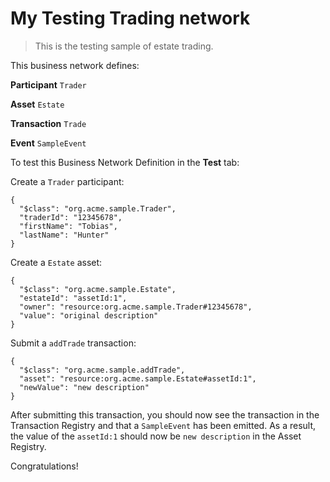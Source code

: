 # My Testing Trading network

> This is the testing sample of estate trading.

This business network defines:

**Participant**
`Trader`	

**Asset**
`Estate`

**Transaction**
`Trade`

**Event**
`SampleEvent`

To test this Business Network Definition in the **Test** tab:

Create a `Trader` participant:

```
{
  "$class": "org.acme.sample.Trader",
  "traderId": "12345678",
  "firstName": "Tobias",
  "lastName": "Hunter"
}
```

Create a `Estate` asset:

```
{
  "$class": "org.acme.sample.Estate",
  "estateId": "assetId:1",
  "owner": "resource:org.acme.sample.Trader#12345678",
  "value": "original description"
}
```

Submit a `addTrade` transaction:

```
{
  "$class": "org.acme.sample.addTrade",
  "asset": "resource:org.acme.sample.Estate#assetId:1",
  "newValue": "new description"
}
```

After submitting this transaction, you should now see the transaction in the Transaction Registry and that a `SampleEvent` has been emitted. As a result, the value of the `assetId:1` should now be `new description` in the Asset Registry.

Congratulations!
